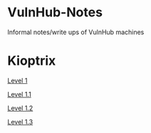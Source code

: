 # VulnHub-Notes
Informal notes/write ups of VulnHub machines

# Kioptrix
  [Level 1](https://github.com/BrunoCaseiro/VulnHub-Notes/blob/main/Kioptrix/Level%201.pdf)

  [Level 1.1](https://github.com/BrunoCaseiro/VulnHub-Notes/blob/main/Kioptrix/Level%201.1.pdf)

  [Level 1.2](https://github.com/BrunoCaseiro/VulnHub-Notes/blob/main/Kioptrix/Level%201.2.pdf)

  [Level 1.3](https://github.com/BrunoCaseiro/VulnHub-Notes/blob/main/Kioptrix/Level%201.3.pdf)
